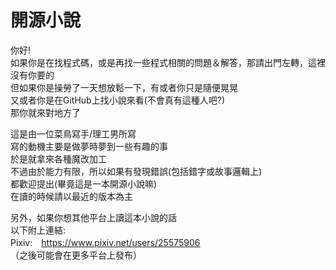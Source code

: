 # 開源小說
你好!\
如果你是在找程式碼，或是再找一些程式相關的問題＆解答，那請出門左轉，這裡沒有你要的\
但如果你是操勞了一天想放鬆一下，有或者你只是隨便晃晃\
又或者你是在GitHub上找小說來看(不會真有這種人吧?)\
那你就來對地方了

這是由一位菜鳥寫手/理工男所寫\
寫的動機主要是做夢時夢到一些有趣的事\
於是就拿來各種魔改加工\
不過由於能力有限，所以如果有發現錯誤(包括錯字或故事邏輯上)\
都歡迎提出(畢竟這是一本開源小說嘛)\
在讀的時候請以最近的版本為主

另外，如果你想其他平台上讀這本小說的話\
以下附上連結:\
Pixiv:　https://www.pixiv.net/users/25575906 \
（之後可能會在更多平台上發布）

